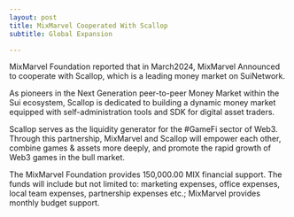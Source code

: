 ```yaml
---
layout: post
title: MixMarvel Cooperated With Scallop
subtitle: Global Expansion

---
```


MixMarvel Foundation reported that in March2024, MixMarvel Announced to cooperate with Scallop, which is a leading money market on SuiNetwork.

As pioneers in the Next Generation peer-to-peer Money Market within the Sui ecosystem, Scallop is dedicated to building a dynamic money market equipped with self-administration tools and SDK for digital asset traders. 

Scallop serves as the liquidity generator for the #GameFi sector of Web3. Through this partnership, MixMarvel and Scallop will empower each other, combine games & assets more deeply, and promote the rapid growth of Web3 games in the bull market.

The MixMarvel Foundation provides 150,000.00 MIX financial support. The funds will include but not limited to: marketing expenses, office expenses, local team expenses, partnership expenses etc.; MixMarvel provides monthly budget support.

